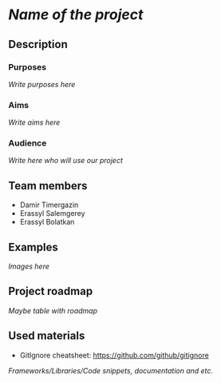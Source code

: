 # *Name of the project*

## Description

### Purposes

*Write purposes here*

### Aims

*Write aims here*

### Audience

*Write here who will use our project*

## Team members

- Damir Timergazin
- Erassyl Salemgerey
- Erassyl Bolatkan

## Examples

*Images here*

## Project roadmap

*Maybe table with roadmap*

## Used materials

- GitIgnore cheatsheet: <https://github.com/github/gitignore>

*Frameworks/Libraries/Code snippets, documentation and etc.*
